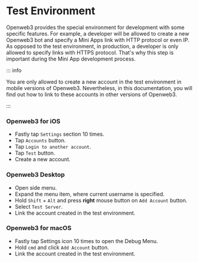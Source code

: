 # Test Environment

Openweb3 provides the special environment for development with some specific features. For example,
a developer will be allowed to create a new Openweb3 bot and specify a Mini Apps link with HTTP
protocol or even IP. As opposed to the test environment, in production, a developer is only allowed
to specify links with HTTPS protocol. That's why this step is important during the Mini App
development process.

::: info

You are only allowed to create a new account in the test environment in mobile versions of Openweb3.
Nevertheless, in this documentation, you will find out how to link to these accounts in other
versions of Openweb3.

:::

### Openweb3 for iOS

- Fastly tap `Settings` section 10 times.
- Tap `Accounts` button.
- Tap `Login to another account`.
- Tap `Test` button.
- Create a new account.

### Openweb3 Desktop

- Open side menu.
- Expand the menu item, where current username is specified.
- Hold `Shift` + `Alt` and press **right** mouse button on `Add Account` button.
- Select `Test Server`.
- Link the account created in the test environment.

### Openweb3 for macOS

- Fastly tap Settings icon 10 times to open the Debug Menu.
- Hold `cmd` and click `Add Account` button.
- Link the account created in the test environment.